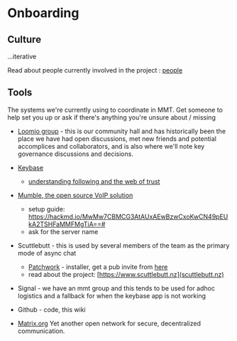 # Onboarding

## Culture

...iterative

Read about people currently involved in the project : [people](https://github.com/blockades/mmt_resources/wiki/People)

## Tools

The systems we're currently using to coordinate in MMT.
Get someone to help set you up or ask if there's anything you're unsure about / missing

* [Loomio group](https://www.loomio.org/g/Pj0av1Vg/mmt) - this is our community hall and has historically been the place we have had open discussions, met new friends and potential accomplices and collaborators, and is also where we'll note key governance discussions and decisions.
* [Keybase](https://keybase.io/)
  - [understanding following and the web of trust](https://keybase.io/docs/server_security/following)
* [Mumble, the open source VoIP solution](https://wiki.mumble.info/wiki/Main_Page)
  - setup guide: https://hackmd.io/MwMw7CBMCG3AtAUxAEwBzwCxoKwCN49pEUkA2TSHFaMMFMgTiA==#
  - ask for the server name
* Scuttlebutt - this is used by several members of the team as the primary mode of async chat
  - [Patchwork](https://www.github.com/ssbc/patchwork/releases) - installer, get a pub invite from [here](https://github.com/ssbc/scuttlebot/wiki/Pub-Servers)
  - read about the project: [https://www.scuttlebutt.nz](scuttlebutt.nz)
* Signal - we have an mmt group and this tends to be used for adhoc logistics and a fallback for when the keybase app is not working
* Github - code, this wiki

* [Matrix.org](https://matrix.org/)  Yet another open network for secure, decentralized communication.



